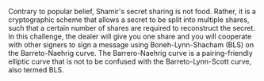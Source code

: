 Contrary to popular belief, Shamir's secret sharing is not food. Rather, it is a cryptographic scheme that allows a secret to be split into multiple shares, such that a certain number of shares are required to reconstruct the secret. In this challenge, the dealer will give you one share and you will cooperate with other signers to sign a message using Boneh-Lynn-Shacham (BLS) on the Barreto-Naehrig curve. The Barrero-Naehrig curve is a pairing-friendly elliptic curve that is not to be confused with the Barreto-Lynn-Scott curve, also termed BLS.
